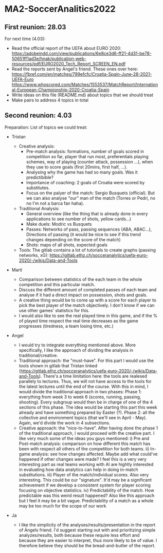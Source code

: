 # MA2-SoccerAnalitics2022

## First reunion: 28.03
For next time (4.03): 
- Read the official report of the UEFA about EURO 2020: https://adobeindd.com/view/publications/6e8ce3d6-ff21-4d31-be78-50651ff1ad3e/hnak/publication-web-resources/pdf/EURO2020_Tech_Report_SCREEN_EN.pdf
- Read the reports sent by Angel's friend. These ones over here: https://fbref.com/en/matches/799efcfc/Croatia-Spain-June-28-2021-UEFA-Euro  https://www.whoscored.com/Matches/1553537/MatchReport/International-European-Championship-2020-Croatia-Spain
- Write ideas on this file (README.md) about topics that we should treat 
- Make pairs to address 4 topics in total 


## Second reunion: 4.03
Preparation: 
List of topics we could treat: 
- Tristan
  - Creative analysis: 
    - Pre-match analysis: formations, number of goals scored in competition so far, player that run most, preferentials playing schemes, way of playing (counter attack, possession ...), when they use to score goals (first 20mins, first half, ...).   
    - Analysing why the game has had so many goals. Was it predictibible? 
    - Importance of coaching: 2 goals of Croatia were scored by substitutes. 
    - Focus on the palyer of the match: Sergio Busquets (official). But we can also analyse "our" man of the match (Torres or Pedri, no no I'm not a barca fan haha).  
  - Traditional Analysis: 
    - General overview (like the thing that is already done in every applications to see number of shots, yellow cards...) 
    - Make duels: Modric vs Busquets
    - Passes: Networks of pass, passing sequences (ABA, ABAC...), Directions of passing (it would be nice to see if this trend changes depending on the score of the match)
    - Shots: maps of all shots, expected goals
  - Tools: The gitlab contains a lot of tutorials to create graphs (passing networks, xG): https://gitlab.ethz.ch/socceranalytics/uefa-euro-2020/-/wikis/Data-and-Tools
- Martí
  - Comparison between statistics of the each team in the whole competition and this particular match.
  - Discuss the different amount of completed passes of each team and analyse if it had a direct impact on possession, shots and goals.
  - A creative thing would be to come up with a score for each player to pick the best player of the match objectively. I don't know if we can use other games' statistics for this.
  - I would also like to see the real played time in this game, and if the % of played time respect the real time decreases as the game progresses (tiredness, a team losing time, etc.)

- Angel
  - I would try to integrate everything mentioned above. More specifically, I like the approach of dividing the analysis in traditional/creative.
  - Traditional approach: the "must-have". 
    For this part I would use the tools shown in gitlab that Tristan linked (https://gitlab.ethz.ch/socceranalytics/uefa-euro-2020/-/wikis/Data-and-Tools). There's a time limitation here: the tools are realesed parallely to lectures. Thus, we will not have access to the tools for the latest lectures until the end of the course. With this in mind, I would divide the traditional approach in two phases:
    Phase 1: everything from week 3 to week 6 (scores, running, passing, shooting). Every subgroup would then be in charge of one of the 4 sections of this phase. The idea would be starting this part this week already and have something prepared by Easter (?).
    Phase 2: all the collective and environment topics (that we'll see in April - May). Again, we'd divide the work in 4 subsections. 
  - Creative approach: the "nice-to-have".
    After having done the phase 1 of the traditional approach, I would proceed with the creative part. I like very much some of the ideas you guys mentioned: 
    i) Pre and Post-match analysis: comparison on how different this match has been with respect all others of the competition for both teams.
    ii) In-game analysis: see how changes affected. Maybe add what could've happened if other changes were made? I feel this is a very very interesting part as real teams working with AI are hightly interested in evaluating how data analytics can help in doing in-match substitutions.
    iii) Player of the match/individual scores. Also very interesting. This could be our "signature". It'd may be a significant achievement if we develop a consistent system for player scoring focusing on objective statistics.
    iv) Predictability of the match. How predictable was this weird result happened? Also like this approach but I feel it may be a bit vague. Predictability of a match as a whole may be too much for the scope of our work

- Ja
  - I like the simplicity of the analyses/results/presentation in the report of Ángels friend. I'd suggest starting out with and prioritizing simple analyzes/results, both because these require less effort and because they are easier to interpret, thus more likely to be of value. I therefore believe they should be the bread-and-butter of the report.
